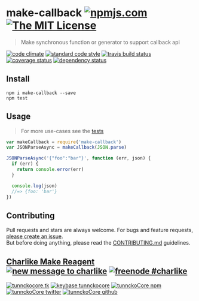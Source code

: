 # make-callback [![npmjs.com][npmjs-img]][npmjs-url] [![The MIT License][license-img]][license-url] 

> Make synchronous function or generator to support callback api

[![code climate][codeclimate-img]][codeclimate-url] [![standard code style][standard-img]][standard-url] [![travis build status][travis-img]][travis-url] [![coverage status][coveralls-img]][coveralls-url] [![dependency status][david-img]][david-url]


## Install
```
npm i make-callback --save
npm test
```


## Usage
> For more use-cases see the [tests](./test.js)

```js
var makeCallback = require('make-callback')
var JSONParseAsync = makeCallback(JSON.parse)

JSONParseAsync('{"foo":"bar"}', function (err, json) {
  if (err) {
    return console.error(err)
  }

  console.log(json)
  //=> {foo: 'bar'}
})
```


## Contributing

Pull requests and stars are always welcome. For bugs and feature requests, [please create an issue](https://github.com/tunnckoCore/make-callback/issues/new).  
But before doing anything, please read the [CONTRIBUTING.md](./CONTRIBUTING.md) guidelines.


## [Charlike Make Reagent](http://j.mp/1stW47C) [![new message to charlike][new-message-img]][new-message-url] [![freenode #charlike][freenode-img]][freenode-url]

[![tunnckocore.tk][author-www-img]][author-www-url] [![keybase tunnckocore][keybase-img]][keybase-url] [![tunnckoCore npm][author-npm-img]][author-npm-url] [![tunnckoCore twitter][author-twitter-img]][author-twitter-url] [![tunnckoCore github][author-github-img]][author-github-url]


[npmjs-url]: https://www.npmjs.com/package/make-callback
[npmjs-img]: https://img.shields.io/npm/v/make-callback.svg?label=make-callback

[license-url]: https://github.com/tunnckoCore/make-callback/blob/master/LICENSE.md
[license-img]: https://img.shields.io/badge/license-MIT-blue.svg


[codeclimate-url]: https://codeclimate.com/github/tunnckoCore/make-callback
[codeclimate-img]: https://img.shields.io/codeclimate/github/tunnckoCore/make-callback.svg

[travis-url]: https://travis-ci.org/tunnckoCore/make-callback
[travis-img]: https://img.shields.io/travis/tunnckoCore/make-callback.svg

[coveralls-url]: https://coveralls.io/r/tunnckoCore/make-callback
[coveralls-img]: https://img.shields.io/coveralls/tunnckoCore/make-callback.svg

[david-url]: https://david-dm.org/tunnckoCore/make-callback
[david-img]: https://img.shields.io/david/tunnckoCore/make-callback.svg

[standard-url]: https://github.com/feross/standard
[standard-img]: https://img.shields.io/badge/code%20style-standard-brightgreen.svg


[author-www-url]: http://www.tunnckocore.tk
[author-www-img]: https://img.shields.io/badge/www-tunnckocore.tk-fe7d37.svg

[keybase-url]: https://keybase.io/tunnckocore
[keybase-img]: https://img.shields.io/badge/keybase-tunnckocore-8a7967.svg

[author-npm-url]: https://www.npmjs.com/~tunnckocore
[author-npm-img]: https://img.shields.io/badge/npm-~tunnckocore-cb3837.svg

[author-twitter-url]: https://twitter.com/tunnckoCore
[author-twitter-img]: https://img.shields.io/badge/twitter-@tunnckoCore-55acee.svg

[author-github-url]: https://github.com/tunnckoCore
[author-github-img]: https://img.shields.io/badge/github-@tunnckoCore-4183c4.svg

[freenode-url]: http://webchat.freenode.net/?channels=charlike
[freenode-img]: https://img.shields.io/badge/freenode-%23charlike-5654a4.svg

[new-message-url]: https://github.com/tunnckoCore/messages
[new-message-img]: https://img.shields.io/badge/send%20me-message-green.svg
